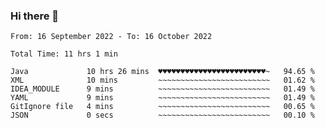 ### Hi there 👋

<!--
**Sara-Pak/Sara-Pak** is a ✨ _special_ ✨ repository because its `README.md` (this file) appears on your GitHub profile.

Here are some ideas to get you started:

- 🔭 I’m currently working on ...
- 🌱 I’m currently learning ...
- 👯 I’m looking to collaborate on ...
- 🤔 I’m looking for help with ...
- 💬 Ask me about ...
- 📫 How to reach me: ...
- 😄 Pronouns: ...
- ⚡ Fun fact: ...
-->

<!--START_SECTION:waka-->

```text
From: 16 September 2022 - To: 16 October 2022

Total Time: 11 hrs 1 min

Java             10 hrs 26 mins  ♥♥♥♥♥♥♥♥♥♥♥♥♥♥♥♥♥♥♥♥♥♥♥♥~   94.65 %
XML              10 mins         ~~~~~~~~~~~~~~~~~~~~~~~~~   01.62 %
IDEA_MODULE      9 mins          ~~~~~~~~~~~~~~~~~~~~~~~~~   01.49 %
YAML             9 mins          ~~~~~~~~~~~~~~~~~~~~~~~~~   01.49 %
GitIgnore file   4 mins          ~~~~~~~~~~~~~~~~~~~~~~~~~   00.65 %
JSON             0 secs          ~~~~~~~~~~~~~~~~~~~~~~~~~   00.10 %
```

<!--END_SECTION:waka-->
